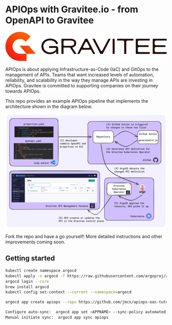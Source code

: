# APIOps with Gravitee.io - from OpenAPI to Gravitee

![Gravitee logo](GraviteeLogo.png)

APIOps is about applying Infrastructure-as-Code (IaC) and GitOps to the management of APIs. Teams that want increased levels of automation, reliability, and scalability in the way they manage APIs are investing in APIOps. Gravitee is committed to supporting companies on their journey towards APIOps. 

This repo provides an example APIOps pipeline that implements the architecture shown in the diagram below.

![APIOps architecture](apiops-architecture.png)

Fork the repo and have a go yourself! More detailed instructions and other improvements coming soon.

## Getting started

```sh
kubectl create namespace argocd
kubectl apply -n argocd -f https://raw.githubusercontent.com/argoproj/argo-cd/stable/manifests/install.yaml
argocd login --core
brew install argocd
kubectl config set-context --current --namespace=argocd
```

```sh
argocd app create apiops --repo https://github.com/jmcx/apiops-oas-tutorial.git  --path "." --dest-namespace default --dest-server https://kubernetes.default.svc
```

```sh
Configure auto-sync:  argocd app set <APPNAME> --sync-policy automated
Manual initiate sync:  argocd app sync apiops
```
